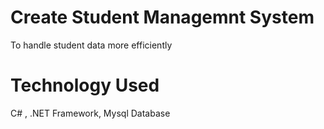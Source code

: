 # Create Student Managemnt System

To handle student data more efficiently

# Technology Used

C# , .NET Framework, Mysql Database
